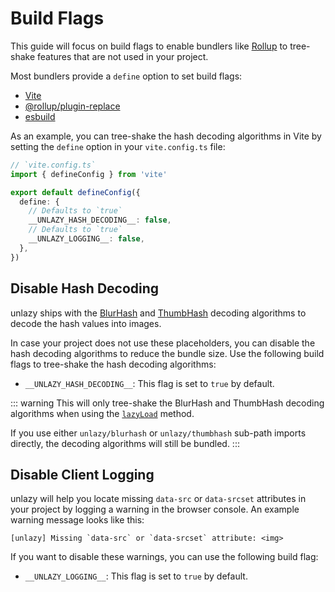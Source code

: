 # Build Flags

This guide will focus on build flags to enable bundlers like [Rollup](https://rollupjs.org) to tree-shake features that are not used in your project.

Most bundlers provide a `define` option to set build flags:

- [Vite](https://vitejs.dev/config/shared-options.html#define)
- [@rollup/plugin-replace](https://www.npmjs.com/package/@rollup/plugin-replace)
- [esbuild](https://esbuild.github.io/api/#define)

As an example, you can tree-shake the hash decoding algorithms in Vite by setting the `define` option in your `vite.config.ts` file:

```ts
// `vite.config.ts`
import { defineConfig } from 'vite'

export default defineConfig({
  define: {
    // Defaults to `true`
    __UNLAZY_HASH_DECODING__: false,
    // Defaults to `true`
    __UNLAZY_LOGGING__: false,
  },
})
```

## Disable Hash Decoding <Badge type="info" text="^0.10.0" />

unlazy ships with the [BlurHash](/placeholders/blurhash) and [ThumbHash](/placeholders/thumbhash) decoding algorithms to decode the hash values into images.

In case your project does not use these placeholders, you can disable the hash decoding algorithms to reduce the bundle size. Use the following build flags to tree-shake the hash decoding algorithms:

- `__UNLAZY_HASH_DECODING__`: This flag is set to `true` by default.

::: warning
This will only tree-shake the BlurHash and ThumbHash decoding algorithms when using the [`lazyLoad`](/api/lazy-load) method.

If you use either `unlazy/blurhash` or `unlazy/thumbhash` sub-path imports directly, the decoding algorithms will still be bundled.
:::

## Disable Client Logging <Badge type="info" text="^0.10.2" />

unlazy will help you locate missing `data-src` or `data-srcset` attributes in your project by logging a warning in the browser console. An example warning message looks like this:

```
[unlazy] Missing `data-src` or `data-srcset` attribute: <img>
```

If you want to disable these warnings, you can use the following build flag:

- `__UNLAZY_LOGGING__`: This flag is set to `true` by default.
